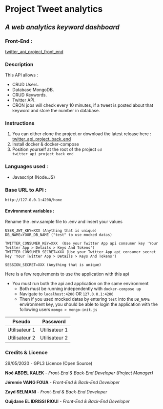 #  Project Tweet analytics
## *A web analytics keyword dashboard*

### Front-End : 
[twitter_api_project_front_end](https://github.com/noeklk/twitter_api_project_front_end)

### Description

This API allows :

- CRUD Users.
- Database MongoDB.
- CRUD Keywords.
- Twitter API.
- CRON jobs will check every 10 minutes, if a tweet is posted about that keyword and store the number in database.


### Instructions

1.  You can either clone the project or download the latest release here :  [twitter_api_project_back_end](https://github.com/noeklk/twitter_api_project_back_end)
2.  Install docker & docker-compose
3.  Position yourself at the root of the project  `cd twitter_api_project_back_end`

### Languages used :
* Javascript (Node.JS)

### Base URL to API : 
`http://127.0.0.1:4200/home`

#### Environment variables :
Rename the .env.sample file to .env and insert your values

```
USER_JWT_KEY=XXX (Anything that is unique)
DB_NAME=YOUR_DB_NAME ("test" to use mocked datas)

TWITTER_CONSUMER_KEY=XXX  (Use your Twitter App api consumer key 'Your Twitter App > Details > Keys And Tokens')
TWITTER_CONSUMER_SECRET=XXX (Use your Twitter App api consumer secret key 'Your Twitter App > Details > Keys And Tokens')

SESSION_SECRET=XXX (Anything that is unique)
```

Here is a few requirements to use the application with this api

-   You must run both the api and application on the same environment
    -   Both must be running independently with  `docker-compose up`
    -   Navigate to  `localhost:4200`  OR  `127.0.0.1:4200`
    -   Then if you used mocked datas by entering  `test`  into the  `DB_NAME`  environment key, you should be able to login the application with the following users  `mongo > mongo-init.js`  

Pseudo | Password 
--- | --- 
Utilisateur 1 | Utilisateur 1
Utilisateur 2 | Utilisateur 2


### Credits & Licence
29/05/2020 - GPL3 Licence (Open Source)


**Noé ABDEL KALEK**  - *Front-End & Back-End Developer (Project Manager)*


**Jéremie VANG FOUA**  - *Front-End & Back-End Developer*


**Zayd SELMANI**  - *Front-End & Back-End Developer*  


**Ouijdane EL IDRISSI RIOUI** - *Front-End & Back-End Developer*

